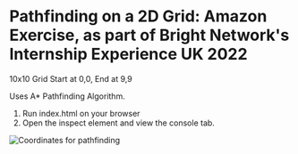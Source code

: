 # Pathfinding on a 2D Grid: Amazon Exercise, as part of Bright Network's Internship Experience UK 2022

10x10 Grid
Start at 0,0, End at 9,9

Uses A* Pathfinding Algorithm.

1. Run index.html on your browser
2. Open the inspect element and view the console tab.

![Coordinates for pathfinding](https://user-images.githubusercontent.com/64431581/184321905-d5e649c8-64f8-439b-b440-937c4f6f600b.png)

